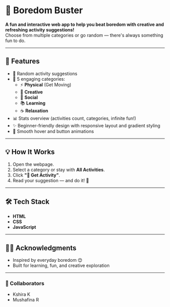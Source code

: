 # 🎯 Boredom Buster

**A fun and interactive web app to help you beat boredom with creative and refreshing activity suggestions!**  
Choose from multiple categories or go random — there's always something fun to do.

---

## 🌟 Features

- 🎲 Random activity suggestions
- 📂 5 engaging categories:
  - ⚡ **Physical** (Get Moving)
  - 🎨 **Creative**
  - 👥 **Social**
  - 📚 **Learning**
  - ☕ **Relaxation**
- 📊 Stats overview (activities count, categories, infinite fun!)
- ✨ Beginner-friendly design with responsive layout and gradient styling
- 🎨 Smooth hover and button animations

---

## 💡 How It Works

1. Open the webpage.
2. Select a category or stay with **All Activities**.
3. Click **"🎲 Get Activity"**.
4. Read your suggestion — and do it! 🙌

---

## 🛠️ Tech Stack

- **HTML**
- **CSS**
- **JavaScript**

---

## 🙋‍♀️ Acknowledgments

- Inspired by everyday boredom 😊
- Built for learning, fun, and creative exploration

---

### 🚀 Collaborators

- Kshira K
- Mushafina R

